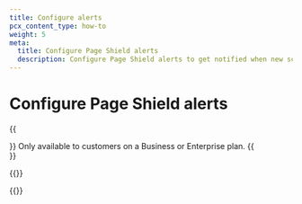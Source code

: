 ```yaml
---
title: Configure alerts
pcx_content_type: how-to
weight: 5
meta:
  title: Configure Page Shield alerts
  description: Configure Page Shield alerts to get notified when new scripts are detected on your domain or when Page Shield detects resources that are likely malicious.
---
```


# Configure Page Shield alerts

{{<Aside type="note">}}
Only available to customers on a Business or Enterprise plan.
{{</Aside>}}

{{<render file="_alerts-intro.md">}}

{{<render file="_alerts-configure.md">}}
